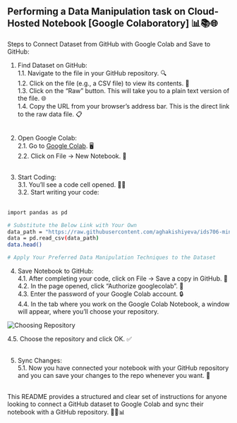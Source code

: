 ## Performing a Data Manipulation task on Cloud-Hosted Notebook [Google Colaboratory] 📊📚🌐
Steps to Connect Dataset from GitHub with Google Colab and Save to GitHub:

1. Find Dataset on GitHub:<br>
1.1. Navigate to the file in your GitHub repository. 🔍<br>
1.2. Click on the file (e.g., a CSV file) to view its contents. 📄<br>
1.3. Click on the “Raw” button. This will take you to a plain text version of the file. 🌐<br>
1.4. Copy the URL from your browser’s address bar. This is the direct link to the raw data file. 📋<br><br>


2. Open Google Colab:<br>
2.1. Go to [Google Colab](https://colab.research.google.com/). 🖥️<br>
2.2. Click on File -> New Notebook. 📓<br><br>

3. Start Coding:<br>
3.1. You’ll see a code cell opened. 👩‍💻<br>
3.2. Start writing your code:<br><br>

```bash
import pandas as pd

# Substitute the Below Link with Your Own
data_path = "https://raw.githubusercontent.com/aghakishiyeva/ids706-mini-project-9/main/data/winequality-red.csv" 
data = pd.read_csv(data_path)
data.head()

# Apply Your Preferred Data Manipulation Techniques to the Dataset

```

4. Save Notebook to GitHub:<br>
4.1. After completing your code, click on File -> Save a copy in GitHub. 💾<br>
4.2. In the page opened, click “Authorize googlecolab”. 🔑<br>
4.3. Enter the password of your Google Colab account. 🔒<br>
4.4. In the tab where you work on the Google Colab Notebook, a window will appear, where you’ll choose your repository.<br>

![Choosing Repository](https://github.com/aghakishiyeva/ids706-mini-project-9/assets/78721466/ef15c378-558c-4222-ba29-c3a3512d8690)

4.5. Choose the repository and click OK. ✅<br><br>

5. Sync Changes:<br>
5.1. Now you have connected your notebook with your GitHub repository and you can save your changes to the repo whenever you want. 🔄<br><br>

This README provides a structured and clear set of instructions for anyone looking to connect a GitHub dataset to Google Colab and sync their notebook with a GitHub repository. 📘🔗📊

